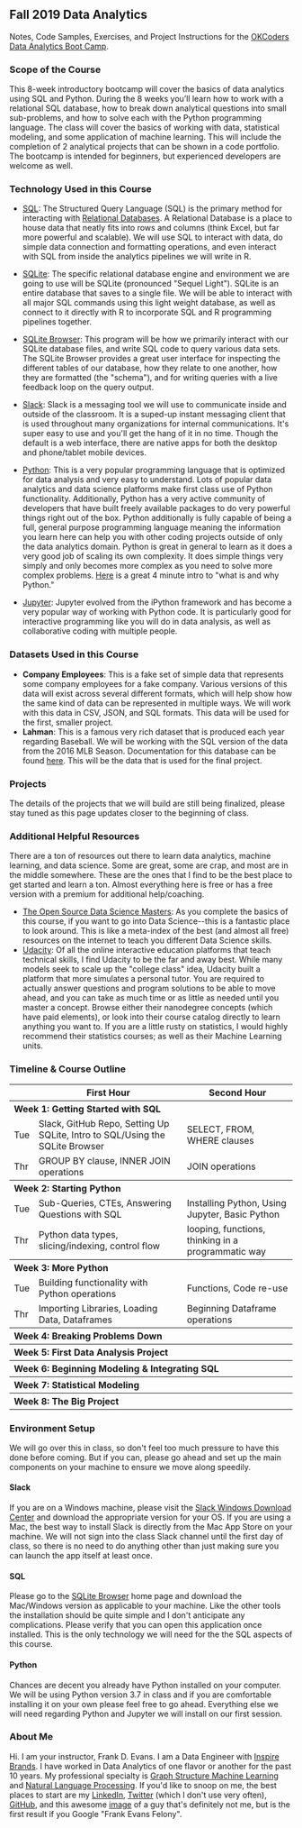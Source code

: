 ## Fall 2019 Data Analytics
Notes, Code Samples, Exercises, and Project Instructions for the [OKCoders Data Analytics Boot Camp](https://www.okcoders.com/blog/data-analytics-bootcamp-fall-2019-in-okc).


### Scope of the Course
This 8-week introductory bootcamp will cover the basics of data analytics using SQL and Python. During the 8 weeks you’ll learn how to work with a relational SQL database, how to break down analytical questions into small sub-problems, and how to solve each with the Python programming language. The class will cover the basics of working with data, statistical modeling, and some application of machine learning. This will include the completion of 2 analytical projects that can be shown in a code portfolio. The bootcamp is intended for beginners, but experienced developers are welcome as well.


### Technology Used in this Course
+ [SQL](https://en.wikipedia.org/wiki/SQL): The Structured Query Language (SQL) is the primary method for interacting with [Relational Databases](https://en.wikipedia.org/wiki/Relational_database). A Relational Database is a place to house data that neatly fits into rows and columns (think Excel, but far more powerful and scalable). We will use SQL to interact with data, do simple data connection and formatting operations, and even interact with SQL from inside the analytics pipelines we will write in R.

+ [SQLite](https://en.wikipedia.org/wiki/SQLite): The specific relational database engine and environment we are going to use will be SQLite (pronounced "Sequel Light"). SQLite is an entire database that saves to a single file. We will be able to interact with all major SQL commands using this light weight database, as well as connect to it directly with R to incorporate SQL and R programming pipelines together.

+ [SQLite Browser](http://sqlitebrowser.org/): This program will be how we primarily interact with our SQLite database files, and write SQL code to query various data sets. The SQLite Browser provides a great user interface for inspecting the different tables of our database, how they relate to one another, how they are formatted (the "schema"), and for writing queries with a live feedback loop on the query output.

+ [Slack](https://slack.com/features): Slack is a messaging tool we will use to communicate inside and outside of the classroom. It is a suped-up instant messaging client that is used throughout many organizations for internal communications. It's super easy to use and you'll get the hang of it in no time. Though the default is a web interface, there are native apps for both the desktop and phone/tablet mobile devices.

+ [Python](https://www.python.org/about/): This is a very popular programming language that is optimized for data analysis and very easy to understand. Lots of popular data analytics and data science platforms make first class use of Python functionality. Additionally, Python has a very active community of developers that have built freely available packages to do very powerful things right out of the box. Python additionally is fully capable of being a full, general purpose programming language meaning the information you learn here can help you with other coding projects outside of only the data analytics domain. Python is great in general to learn as it does a very good job of scaling its own complexity. It does simple things very simply and only becomes more complex as you need to solve more complex problems. [Here](https://youtu.be/Y8Tko2YC5hA) is a great 4 minute intro to "what is and why Python."

+ [Jupyter](https://jupyter.org): Jupyter evolved from the iPython framework and has become a very popular way of working with Python code. It is particularly good for interactive programming like you will do in data analysis, as well as collaborative coding with multiple people.


### Datasets Used in this Course
+ **Company Employees**: This is a fake set of simple data that represents some company employees for a fake company. Various versions of this data will exist across several different formats, which will help show how the same kind of data can be represented in multiple ways. We will work with this data in CSV, JSON, and SQL formats. This data will be used for the first, smaller project.
+ **Lahman**: This is a famous very rich dataset that is produced each year regarding Baseball. We will be working with the SQL version of the data from the 2016 MLB Season. Documentation for this database can be found [here](http://seanlahman.com/files/database/readme2016.txt). This will be the data that is used for the final project.


### Projects
The details of the projects that we will build are still being finalized, please stay tuned as this page updates closer to the beginning of class.


### Additional Helpful Resources
There are a ton of resources out there to learn data analytics, machine learning, and data science. Some are great, some are crap, and most are in the middle somewhere. These are the ones that I find to be the best place to get started and learn a ton. Almost everything here is free or has a free version with a premium for additional help/coaching.
+ [The Open Source Data Science Masters](http://datasciencemasters.org/): As you complete the basics of this course, if you want to go into Data Science--this is a fantastic place to look around. This is like a meta-index of the best (and almost all free) resources on the internet to teach you different Data Science skills.
+ [Udacity](https://www.udacity.com/): Of all the online interactive education platforms that teach technical skills, I find Udacity to be the far and away best. While many models seek to scale up the "college class" idea, Udacity built a platform that more simulates a personal tutor. You are required to actually answer questions and program solutions to be able to move ahead, and you can take as much time or as little as needed until you master a concept. Browse either their nanodegree concepts (which have paid elements), or look into their course catalog directly to learn anything you want to. If you are a little rusty on statistics, I would highly recommend their statistics courses; as well as their Machine Learning units.


### Timeline & Course Outline
<table>
    <thead>
        <tr>
            <th></th>
            <th>First Hour</th>
            <th>Second Hour</th>
        </tr>
    </thead>
    <tbody>
        <!-- WEEK 1 -->
        <tr><th colspan="3" align="left">Week 1: Getting Started with SQL</th></tr>
        <tr>
            <td>Tue</td>
            <td>Slack, GitHub Repo, Setting Up SQLite, Intro to SQL/Using the SQLite Browser</td>
            <td>SELECT, FROM, WHERE clauses</td>
        </tr>
        <tr>
            <td>Thr</td>
            <td>GROUP BY clause, INNER JOIN operations</td>
            <td>JOIN operations</td>
        </tr>
        <!-- WEEK 2 -->
        <tr><th colspan="3" align="left">Week 2: Starting Python</th></tr>
        <tr>
            <td>Tue</td>
            <td>Sub-Queries, CTEs, Answering Questions with SQL</td>
            <td>Installing Python, Using Jupyter, Basic Python</td>
        </tr>
        <tr>
            <td>Thr</td>
            <td>Python data types, slicing/indexing, control flow</td>
            <td>looping, functions, thinking in a programmatic way</td>
        </tr>
        <!-- WEEK 3 (TODO) -->
        <tr><th colspan="3" align="left">Week 3: More Python</th></tr>
        <tr>
            <td>Tue</td>
            <td>Building functionality with Python operations</td>
            <td>Functions, Code re-use</td>
        </tr>
        <tr>
            <td>Thr</td>
            <td>Importing Libraries, Loading Data, Dataframes</td>
            <td>Beginning Dataframe operations</td>
        </tr>
        <!-- WEEK 4 (TODO) -->
        <tr><th colspan="3" align="left">Week 4: Breaking Problems Down</th></tr>
        <!-- <tr>
            <td>Tue</td>
            <td></td>
            <td></td>
        </tr>
        <tr>
            <td>Thr</td>
            <td></td>
            <td></td>
        </tr> -->
        <!-- WEEK 5 (TODO) -->
        <tr><th colspan="3" align="left">Week 5: First Data Analysis Project</th></tr>
        <!-- <tr>
            <td>Tue</td>
            <td></td>
            <td></td>
        </tr>
        <tr>
            <td>Thr</td>
            <td></td>
            <td></td>
        </tr> -->
        <!-- WEEK 6 (TODO) -->
        <tr><th colspan="3" align="left">Week 6: Beginning Modeling & Integrating SQL</th></tr>
        <!-- <tr>
            <td>Tue</td>
            <td></td>
            <td></td>
        </tr>
        <tr>
            <td>Thr</td>
            <td></td>
            <td></td>
        </tr> -->
        <!-- WEEK 7 (TODO) -->
        <tr><th colspan="3" align="left">Week 7: Statistical Modeling</th></tr>
        <!-- <tr>
            <td>Tue</td>
            <td></td>
            <td></td>
        </tr>
        <tr>
            <td>Thr</td>
            <td></td>
            <td></td>
        </tr> -->
        <!-- WEEK 8 (TODO) -->
        <tr><th colspan="3" align="left">Week 8: The Big Project</th></tr>
        <!-- <tr>
            <td>Tue</td>
            <td></td>
            <td></td>
        </tr>
        <tr>
            <td>Thr</td>
            <td></td>
            <td></td>
        </tr> -->
    </tbody>
</table>


### Environment Setup
We will go over this in class, so don't feel too much pressure to have this done before coming. But if you can, please go ahead and set up the main components on your machine to ensure we move along speedily.

#### Slack
If you are on a Windows machine, please visit the [Slack Windows Download Center](https://slack.com/downloads/windows) and download the appropriate version for your OS. If you are using a Mac, the best way to install Slack is directly from the Mac App Store on your machine. We will not sign into the class Slack channel until the first day of class, so there is no need to do anything other than just making sure you can launch the app itself at least once.

#### SQL
Please go to the [SQLite Browser](http://sqlitebrowser.org/) home page and download the Mac/Windows version as applicable to your machine. Like the other tools the installation should be quite simple and I don't anticipate any complications. Please verify that you can open this application once installed. This is the only technology we will need for the the SQL aspects of this course.

#### Python
Chances are decent you already have Python installed on your computer. We will be using Python version 3.7 in class and if you are comfortable installing it on your own please feel free to go ahead. Everything else we will need regarding Python and Jupyter we will install on our first session.


### About Me
Hi. I am your instructor, Frank D. Evans. I am a Data Engineer with [Inspire Brands](https://inspirebrands.com). I have worked in Data Analytics of one flavor or another for the past 10 years. My professional specialty is [Graph Structure Machine Learning](https://en.wikipedia.org/wiki/Graph_theory) and [Natural Language Processing](https://en.wikipedia.org/wiki/Natural-language_processing). If you'd like to snoop on me, the best places to start are my [LinkedIn](https://www.linkedin.com/in/frankdevans/), [Twitter](https://twitter.com/frankdevans) (which I don't use very often), [GitHub](https://github.com/frankdevans), and this awesome [image](https://www.wtvq.com/wp-content/uploads/2018/02/DougEvans-e1445965848926.jpg) of a guy that's definitely not me, but is the first result if you Google "Frank Evans Felony".
